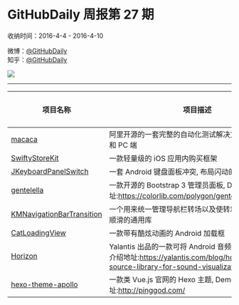 # GitHubDaily 周报第 27 期

收纳时间：2016-4-4 - 2016-4-10

微博：[@GitHubDaily](https://weibo.com/GitHubDaily)    
知乎：[@GitHubDaily](https://www.zhihu.com/people/githubdaily)

![](https://raw.githubusercontent.com/GitHubDaily/GitHubDaily/master/assets/weixin.png)

---

项目名称 | 项目描述 | 示例图 | 微博
--- | --- | --- | ---
[macaca](https://github.com/alibaba/macaca) | 阿里开源的一套完整的自动化测试解决方案, 支持移动端和 PC 端 | ![](http://ww1.sinaimg.cn/large/006fiYtfjw1f2rvh473vej30wr0j2jvx.jpg) | [![](https://raw.githubusercontent.com/GitHubDaily/GitHubDaily/master/assets/sina_logo.png)](https://weibo.com/5722964389/DqlXm1WeO)
[SwiftyStoreKit](https://github.com/bizz84/SwiftyStoreKit) | 一款轻量级的 iOS 应用内购买框架 | ![](http://ww1.sinaimg.cn/large/006fiYtfjw1f2qpvevihdj30ku11279s.jpg) | [![](https://raw.githubusercontent.com/GitHubDaily/GitHubDaily/master/assets/sina_logo.png)](https://weibo.com/5722964389/Dqcx5EoOY)
[JKeyboardPanelSwitch](https://github.com/Jacksgong/JKeyboardPanelSwitch) | 一套 Android 键盘面板冲突, 布局闪动的处理方案 | ![](http://ww4.sinaimg.cn/large/006fiYtfjw1f2pk8fqlwng308w0f8dpj.gif) | [![](https://raw.githubusercontent.com/GitHubDaily/GitHubDaily/master/assets/sina_logo.png)](https://weibo.com/5722964389/Dq36kA3zA)
[gentelella](https://github.com/puikinsh/gentelella) | 一款开源的 Bootstrap 3 管理员面板, Demo 地址:https://colorlib.com/polygon/gentelella/index.html | ![](http://ww1.sinaimg.cn/large/006fiYtfjw1f2oem70sc7j30xc0o9wii.jpg) | [![](https://raw.githubusercontent.com/GitHubDaily/GitHubDaily/master/assets/sina_logo.png)](https://weibo.com/5722964389/DpTFRuZTx)
[KMNavigationBarTransition](https://github.com/MoZhouqi/KMNavigationBarTransition) | 一个用来统一管理导航栏转场以及使转场动画效果更加顺滑的通用库 | ![](http://ww1.sinaimg.cn/large/006fiYtfjw1f2n8zkxfm9g309q0hwwqi.gif) | [![](https://raw.githubusercontent.com/GitHubDaily/GitHubDaily/master/assets/sina_logo.png)](https://weibo.com/5722964389/DpKffeJLT)
[CatLoadingView](https://github.com/Rogero0o/CatLoadingView) | 一款带有酷炫动画的 Android 加载框 | ![](http://ww4.sinaimg.cn/large/006fiYtfjw1f2m64acwg5g308u0a2ass.gif) | [![](https://raw.githubusercontent.com/GitHubDaily/GitHubDaily/master/assets/sina_logo.png)](https://weibo.com/5722964389/DpFAZyykz)
[Horizon](https://github.com/Yalantis/Horizon) | Yalantis 出品的一款可将 Android 音频可视化的库, 项目介绍地址:https://yalantis.com/blog/horizon-open-source-library-for-sound-visualization/ | ![](http://ww2.sinaimg.cn/large/006fiYtfjw1f2m3dwky1zj30sg0e80vl.jpg) | [![](https://raw.githubusercontent.com/GitHubDaily/GitHubDaily/master/assets/sina_logo.png)](https://weibo.com/5722964389/DpAP044cn)
[hexo-theme-apollo](https://github.com/pinggod/hexo-theme-apollo) | 一款类 Vue.js 官网的 Hexo 主题, Demo 地址:http://pinggod.com/ | ![](http://ww3.sinaimg.cn/large/006fiYtfjw1f2kxru1a3ej31hk1c4ajj.jpg) | [![](https://raw.githubusercontent.com/GitHubDaily/GitHubDaily/master/assets/sina_logo.png)](https://weibo.com/5722964389/DproBa1Dl)
